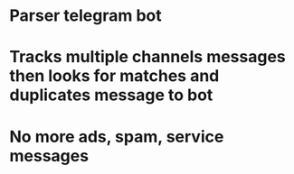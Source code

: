 # Parser telegram bot
# Tracks multiple channels messages then looks for matches and duplicates message to bot
# No more ads, spam, service messages